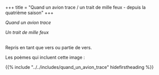 +++
title = "Quand un avion trace / un trait de mille feux - depuis la quatrième saison"
+++

_Quand un avion trace_

_Un trait de mille feux_

 \
Repris en tant que vers ou partie de vers.

Les poèmes qui incluent cette image :

{{% include "../../includes/quand_un_avion_trace" hidefirstheading %}}